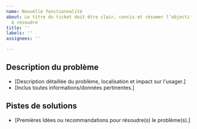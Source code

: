 ```yaml
---
name: Nouvelle fonctionnalité
about: Le titre du ticket doit être clair, concis et résumer l’objectif ou le problème
  à résoudre
title: ''
labels: ''
assignees: ''

---
```


## Description du problème 

- [Description détaillée du problème, localisation et impact sur l'usager.]
- [Inclus toutes informations/données pertinentes.] 

## Pistes de solutions

- [Premières Idées ou recommandations pour résoudre(s) le problème(s).]

